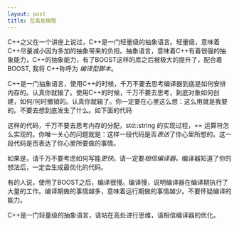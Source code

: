 ```yaml
---
layout: post
title: 在高处编程
---
```


  C++之父在一个讲座上说过，C++是一门轻量级的抽象语言。轻量级，意味着C++尽量减小因为多加的抽象带来的负担。抽象语言，意味着C++有着很强的抽象能力，C++的抽象能力，有了BOOST这样的库之后被极大的提升了，配合着BOOST, 我将 C++称呼为 _编译型脚本_。

  C++是一门抽象语言，使用C++的时候，千万不要去思考编译器到底是如何安排内存的。认真你就输了。使用C++的时候，千万不要去思考，到底对象如何创建，如何/何时撤销的。认真你就输了。你一定要在心里这么想：这么用就是我要的。不要去想到底发生了什么。如下面的代码

  <script src="https://gist.github.com/microcai/5243264.js"></script>

  这样的代码，千万不要去思考内存的分配，std::string 的实现过程，== 运算符怎么实现的。你唯一关心的问题就是：这样一段代码是否*表达*了你心里所想的。这一段代码是否表达了你心里所要做的事情。

  如果是，请千万不要考虑如何写能*更快*。请一定要*相信编译器*，编译器知道了你的想法后，一定会生成最优化的代码。

  有的人说，使用了BOOST之后，编译很慢。编译慢，说明编译器在编译期执行了大量的工作。编译期做的事情越多，意味着运行期做的事情越少。不要怀疑编译的能力。

  C++是一门轻量级的抽象语言，请站在高处进行思维，请相信编译器的优化。
